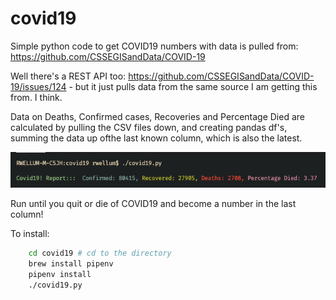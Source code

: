 # covid19

Simple python code to get COVID19 numbers with data is pulled from:
<https://github.com/CSSEGISandData/COVID-19>

Well there's a REST API too:
<https://github.com/CSSEGISandData/COVID-19/issues/124> - but it just pulls
data from the same source I am getting this from. I think.

Data on Deaths, Confirmed cases, Recoveries and Percentage Died are calculated
by pulling the CSV files down, and creating pandas df's, summing the data up
ofthe last known column, which is also the latest.

![Output looks like](./output_colored.png)

Run until you quit or die of COVID19 and become a number in the last column!

To install:

```bash
    cd covid19 # cd to the directory
    brew install pipenv
    pipenv install
    ./covid19.py
```

